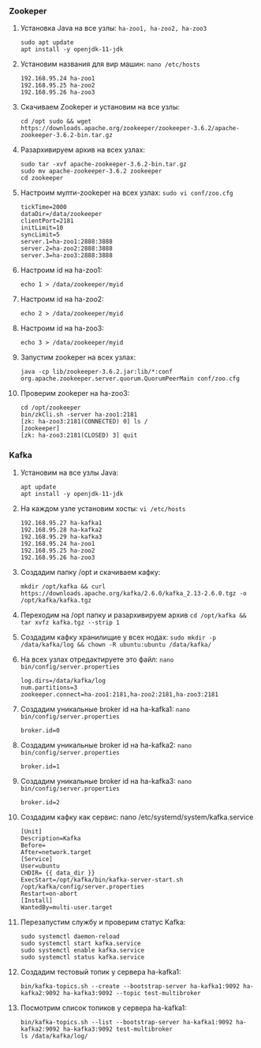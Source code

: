 ### Zookeper

1) Установка Java на все узлы: ```ha-zoo1, ha-zoo2, ha-zoo3```
   ```
   sudo apt update 
   apt install -y openjdk-11-jdk
   ```

2) Установим названия для вир машин: ```nano /etc/hosts```
   ```
   192.168.95.24 ha-zoo1
   192.168.95.25 ha-zoo2
   192.168.95.26 ha-zoo3
   ```

3) Cкачиваем Zookeper и установим на все узлы:
   ```
   cd /opt sudo && wget https://downloads.apache.org/zookeeper/zookeeper-3.6.2/apache-zookeeper-3.6.2-bin.tar.gz
   ```

4) Разархивируем архив на всех узлах:
   ```
   sudo tar -xvf apache-zookeeper-3.6.2-bin.tar.gz
   sudo mv apache-zookeeper-3.6.2 zookeeper
   cd zookeeper
   ```

5) Настроим мулти-zookeper на всех узлах: ```sudo vi conf/zoo.cfg```
   ```
   tickTime=2000
   dataDir=/data/zookeeper
   clientPort=2181
   initLimit=10
   syncLimit=5
   server.1=ha-zoo1:2888:3888
   server.2=ha-zoo2:2888:3888
   server.3=ha-zoo3:2888:3888
   ```

6) Настроим id на ha-zoo1:
   ```
   echo 1 > /data/zookeeper/myid
   ```
7) Настроим id на ha-zoo2:
   ```
   echo 2 > /data/zookeeper/myid
   ```
8) Настроим id на ha-zoo3:
    ```
    echo 3 > /data/zookeeper/myid
    ```

9) Запустим zookeper на всех узлах:
    ```
   java -cp lib/zookeeper-3.6.2.jar:lib/*:conf org.apache.zookeeper.server.quorum.QuorumPeerMain conf/zoo.cfg
    ```

10) Проверим zookeper на ha-zoo3:
    ```
    cd /opt/zookeeper
    bin/zkCli.sh -server ha-zoo1:2181
    [zk: ha-zoo3:2181(CONNECTED) 0] ls /
    [zookeeper]
    [zk: ha-zoo3:2181(CLOSED) 3] quit
    ```

### Kafka

1) Установим на все узлы Java:
   ```
   apt update
   apt install -y openjdk-11-jdk
   ```

2) На каждом узле установим хосты: ```vi /etc/hosts```
   ```
   192.168.95.27 ha-kafka1
   192.168.95.28 ha-kafka2
   192.168.95.29 ha-kafka3
   192.168.95.24 ha-zoo1
   192.168.95.25 ha-zoo2
   192.168.95.26 ha-zoo3
   ```

3) Создадим папку /opt и скачиваем кафку:
   ```
   mkdir /opt/kafka && curl https://downloads.apache.org/kafka/2.6.0/kafka_2.13-2.6.0.tgz -o /opt/kafka/kafka.tgz
   ```

4) Переходим на /opt папку и разархивируем архив
   ```cd /opt/kafka && tar xvfz kafka.tgz --strip 1```

5) Создадим кафку хранилищие у всех нодах:
   ```sudo mkdir -p /data/kafka/log && chown -R ubuntu:ubuntu /data/kafka/```

6) На всех узлах отредактируете это файл: ```nano bin/config/server.properties```
   ```
   log.dirs=/data/kafka/log
   num.partitions=3
   zookeeper.connect=ha-zoo1:2181,ha-zoo2:2181,ha-zoo3:2181
   ```

7) Создадим уникальные broker id на ha-kafka1: ```nano bin/config/server.properties```
   ```
   broker.id=0
   ```

8) Создадим уникальные broker id на ha-kafka2: ```nano bin/config/server.properties```
   ```
   broker.id=1
   ```

9) Создадим уникальные broker id на ha-kafka3: ```nano bin/config/server.properties```
   ```
   broker.id=2
   ```

10) Создадим кафку как сервис: nano /etc/systemd/system/kafka.service
    ```
    [Unit]
    Description=Kafka
    Before=
    After=network.target
    [Service]
    User=ubuntu
    CHDIR= {{ data_dir }}
    ExecStart=/opt/kafka/bin/kafka-server-start.sh /opt/kafka/config/server.properties
    Restart=on-abort
    [Install]
    WantedBy=multi-user.target
    ```

11) Перезапустим службу и проверим статус Kafka:
    ```
    sudo systemctl daemon-reload
    sudo systemctl start kafka.service
    sudo systemctl enable kafka.service
    sudo systemctl status kafka.service
    ```

12) Создадим тестовый топик у сервера ha-kafka1:
    ```
    bin/kafka-topics.sh --create --bootstrap-server ha-kafka1:9092 ha-kafka2:9092 ha-kafka3:9092 --topic test-multibroker
    ```

13) Посмотрим список топиков у сервера ha-kafka1:
    ```
    bin/kafka-topics.sh --list --bootstrap-server ha-kafka1:9092 ha-kafka2:9092 ha-kafka3:9092 test-multibroker
    ls /data/kafka/log/
    ```























   
